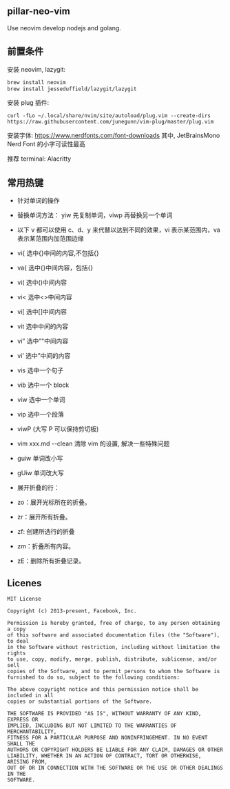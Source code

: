 ## pillar-neo-vim

Use neovim develop nodejs and golang.

## 前置条件

安装 neovim, lazygit:

```sh
brew install neovim
brew install jesseduffield/lazygit/lazygit
```

安装 plug 插件:

```
curl -fLo ~/.local/share/nvim/site/autoload/plug.vim --create-dirs https://raw.githubusercontent.com/junegunn/vim-plug/master/plug.vim
```

安装字体: https://www.nerdfonts.com/font-downloads 其中, JetBrainsMono Nerd Font 的小字可读性最高

推荐 terminal: Alacritty

## 常用热键

- 针对单词的操作
- 替换单词方法： yiw 先复制单词，viwp 再替换另一个单词
- 以下 v 都可以使用 c、d、y 来代替以达到不同的效果，vi 表示某范围内，va 表示某范围内加范围边缘
- vi{ 选中{}中间的内容,不包括{}
- va{ 选中{}中间内容，包括{}
- vi( 选中()中间内容
- vi< 选中<>中间内容
- vi[ 选中[]中间内容
- vit 选中中间的内容
- vi” 选中”"中间内容
- vi’ 选中”中间的内容
- vis 选中一个句子
- vib 选中一个 block
- viw 选中一个单词
- vip 选中一个段落
- viwP (大写 P 可以保持剪切板)
- vim xxx.md --clean 清除 vim 的设置, 解决一些特殊问题
- guiw 单词改小写
- gUiw 单词改大写

- 展开折叠的行：
- zo：展开光标所在的折叠。
- zr：展开所有折叠。
- zf: 创建所选行的折叠
- zm：折叠所有内容。
- zE：删除所有折叠记录。

## Licenes

```
MIT License

Copyright (c) 2013-present, Facebook, Inc.

Permission is hereby granted, free of charge, to any person obtaining a copy
of this software and associated documentation files (the "Software"), to deal
in the Software without restriction, including without limitation the rights
to use, copy, modify, merge, publish, distribute, sublicense, and/or sell
copies of the Software, and to permit persons to whom the Software is
furnished to do so, subject to the following conditions:

The above copyright notice and this permission notice shall be included in all
copies or substantial portions of the Software.

THE SOFTWARE IS PROVIDED "AS IS", WITHOUT WARRANTY OF ANY KIND, EXPRESS OR
IMPLIED, INCLUDING BUT NOT LIMITED TO THE WARRANTIES OF MERCHANTABILITY,
FITNESS FOR A PARTICULAR PURPOSE AND NONINFRINGEMENT. IN NO EVENT SHALL THE
AUTHORS OR COPYRIGHT HOLDERS BE LIABLE FOR ANY CLAIM, DAMAGES OR OTHER
LIABILITY, WHETHER IN AN ACTION OF CONTRACT, TORT OR OTHERWISE, ARISING FROM,
OUT OF OR IN CONNECTION WITH THE SOFTWARE OR THE USE OR OTHER DEALINGS IN THE
SOFTWARE.
```
